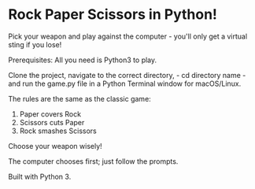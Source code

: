 # Rock Paper Scissors in Python!

Pick your weapon and play against the computer - you'll only get a virtual sting if you lose!

Prerequisites: All you need is Python3 to play.

Clone the project, navigate to the correct directory, - cd directory name - and run the game.py file in a Python Terminal window for macOS/Linux.

The rules are the same as the classic game:
1. Paper covers Rock
2. Scissors cuts Paper
3. Rock smashes Scissors

Choose your weapon wisely!

The computer chooses first; just follow the prompts.

Built with Python 3.
